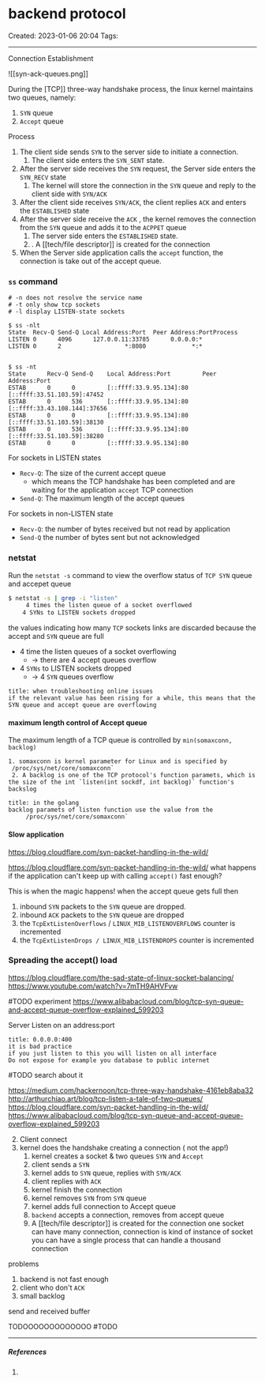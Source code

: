 # backend protocol
Created: 2023-01-06 20:04
Tags: 
____

Connection Establishment

![[syn-ack-queues.png]]

During the [TCP]] three-way handshake process, the linux kernel maintains two queues, namely:
1. `SYN` queue
2. `Accept` queue

Process

1. The client side sends `SYN` to the server side to initiate a connection. 
	1. The client side enters the `SYN_SENT` state.
2. After the server side receives the `SYN` request, the Server side enters the `SYN_RECV` state
	1. The kernel will store the connection in the `SYN` queue and reply to the client side with `SYN/ACK`
3. After the client side receives `SYN/ACK`, the client replies `ACK` and enters the `ESTABLISHED` state
4. After the server side receive the `ACK` , the kernel removes the connection from the `SYN` queue and adds it to the `ACPPET` queue
	1. The server side enters the `ESTABLISHED` state.
	2. . A [[tech/file descriptor]]  is created for the connection
5. When the Server side application calls the `accept` function, the connection is take out of the accept queue.

### `ss` command
```basj 
# -n does not resolve the service name
# -t only show tcp sockets
# -l display LISTEN-state sockets

$ ss -nlt
State  Recv-Q Send-Q Local Address:Port  Peer Address:PortProcess
LISTEN 0      4096      127.0.0.11:33785      0.0.0.0:*
LISTEN 0      2                  *:8080             *:*


$ ss -nt
State      Recv-Q Send-Q    Local Address:Port         Peer Address:Port
ESTAB      0      0         [::ffff:33.9.95.134]:80                   [::ffff:33.51.103.59]:47452
ESTAB      0      536       [::ffff:33.9.95.134]:80                  [::ffff:33.43.108.144]:37656
ESTAB      0      0         [::ffff:33.9.95.134]:80                   [::ffff:33.51.103.59]:38130
ESTAB      0      536       [::ffff:33.9.95.134]:80                   [::ffff:33.51.103.59]:38280
ESTAB      0      0         [::ffff:33.9.95.134]:80    

```

For sockets in LISTEN states

* `Recv-Q`: The size of the current accept queue
	* which means the TCP handshake has been completed and are waiting for the application `accept` TCP connection
* `Send-Q`: The maximum length of the accept queues


For sockets in non-LISTEN state
* `Recv-Q`: the number of bytes received but not read by application
* `Send-Q` the number of bytes sent but not acknowledged

### netstat

Run the `netstat -s` command to view the overflow status of `TCP SYN` queue and accepet queue

```bash
$ netstat -s | grep -i "listen"
     4 times the listen queue of a socket overflowed
    4 SYNs to LISTEN sockets dropped
```

the values indicating how many `TCP` sockets links are discarded because the accept and `SYN` queue are full

* 4 time the listen queues of a socket overflowing 
	* -> there are 4 accept queues overflow
*  4 `SYNs` to LISTEN sockets dropped
	* -> 4 `SYN` queues overflow

```ad-note
title: when troubleshooting online issues
if the relevant value has been rising for a while, this means that the SYN queue and accept queue are overflowing
```


#### maximum length control of Accept queue

The maximum length of a TCP queue is controlled by `min(somaxconn, backlog)`

	1. somaxconn is kernel parameter for Linux and is specified by
	 /proc/sys/net/core/somaxconn`
	 2. A backlog is one of the TCP protocol's function paramets, which is the size of the int `listen(int sockdf, int backlog)` function's backslog

```ad-warning
title: in the golang 
backlog paramets of listen function use the value from the 
	 /proc/sys/net/core/somaxconn`
```



#### Slow application 
https://blog.cloudflare.com/syn-packet-handling-in-the-wild/

https://blog.cloudflare.com/syn-packet-handling-in-the-wild/
what happens if the application can't keep up with calling `accept()` fast enough?

This is when the magic happens! when the accept queue gets full then

1. inbound `SYN` packets to the `SYN` queue are dropped.
2. inbound `ACK` packets to the `SYN` queue are dropped
3. the `TcpExtListenOverflows` / `LINUX_MIB_LISTENOVERFLOWS` counter is incremented
4. the `TcpExtListenDrops / LINUX_MIB_LISTENDROPS`  counter is incremented


### Spreading the accept() load
https://blog.cloudflare.com/the-sad-state-of-linux-socket-balancing/
https://www.youtube.com/watch?v=7mTH9AHVFvw

#TODO 
experiment
https://www.alibabacloud.com/blog/tcp-syn-queue-and-accept-queue-overflow-explained_599203

Server Listen on an address:port

```ad-warning
title: 0.0.0.0:400
it is bad practice
if you just listen to this you will listen on all interface
Do not expose for example you database to public internet
```

#TODO search about it

https://medium.com/hackernoon/tcp-three-way-handshake-4161eb8aba32
http://arthurchiao.art/blog/tcp-listen-a-tale-of-two-queues/
https://blog.cloudflare.com/syn-packet-handling-in-the-wild/
https://www.alibabacloud.com/blog/tcp-syn-queue-and-accept-queue-overflow-explained_599203


2. Client connect 
3. kernel does the handshake creating a connection ( not the app!)
	1. kernel creates a socket & two queues `SYN` and `Accept`
	2. client sends a `SYN`
	3. kernel adds to `SYN` queue, replies with `SYN/ACK`
	4. client replies with `ACK`
	5. kernel finish the connection
	6. kernel removes `SYN` from `SYN` queue
	7. kernel adds full connection to Accept queue
	8. `backend` accepts a connection, removes from accept queue
	9. A [[tech/file descriptor]]  is created for the connection
one socket can have many connection, connection is kind of instance of socket
you can have a single process that can handle a thousand connection



problems 
1. backend is not fast enough
2. client who don't `ACK`
3. small backlog



send and received buffer

TODOOOOOOOOOOOOO
#TODO 
_____
##### References
1.

